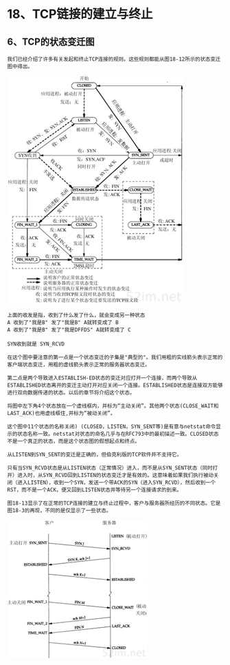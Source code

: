 # 18、TCP链接的建立与终止

## 6、TCP的状态变迁图

```
我们已经介绍了许多有关发起和终止TCP连接的规则。这些规则都能从图18-12所示的状态变迁图中得出。
```

![](images18/01-01.jpg)

```
上面的收发是指，收到了什么发了什么，就会变成另一种状态
A 收到了"我是B" 发了"我是B" A就转变成了 B
A 收到了"我是B" 发了"我是DFFDS" A就转变成了 C

SYN收到就是 SYN_RCVD
```

```
在这个图中要注意的第一点是一个状态变迁的子集是"典型的"。我们用粗的实线箭头表示正常的客户端状态变迁，用粗的虚线箭头表示正常的服务器状态变迁。
```

```
第二点是两个导致进入ESTABLISH-ED状态的变迁对应打开一个连接，而两个导致从ESTABLISHED状态离开的变迁主动打开对应关闭一个连接。ESTABLISHED状态是连接双方能够进行双向数据传递的状态。以后的章节将介绍这个状态。
```

```
将图中左下角4个状态放在一个虚线框内，并标为“主动关闭”。其他两个状态(CLOSE_WAIT和LAST_ACK)也用虚线框住,并标为“被动关闭”。
```

```
这个图中11个状态的名称关闭) (CLOSED，LISTEN，SYN_SENT等)是有意与netstat命令显示的状态名称一致。netstat对状态的命名几乎与在RFC793中的最初描述一致。CLOSED状态不是一个真正的状态，而是这个状态图的假想起点和终点。
```

```
从LISTEN到SYN_SENT的变迁是正确的，但伯克利版的TCP软件并不支持它。
```

```
只有当SYN_RCVD状态是从LISTEN状态（正常情况）进入，而不是从SYN_SENT状态（同时打开）进入时，从SYN_RCVD回到LISTEN的状态变迁才是有效的。这意味着如果我们执行被动关闭（进入LISTEN），收到一个SYN，发送一个带ACK的SYN（进入SYN_RCVD），然后收到一个RST，而不是一个ACK，便又回到LISTEN状态并等待另一个连接请求的到来。
```

```
图18-13显示了在正常的TCP连接的建立与终止过程中，客户与服务器所经历的不同状态。它是图18-3的再现，不同的是仅显示了一些状态。
```

![](images18/01-02.jpg)

























